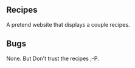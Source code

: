 ## Recipes

A pretend website that displays a couple recipes. 

## Bugs

None. But Don't trust the recipes ;-P. 
